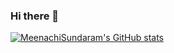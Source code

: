 ### Hi there 👋

[![MeenachiSundaram's GitHub stats](https://github-readme-stats-meenachisundaram.vercel.app/api?username=meenachisundaram)](https://github.com/meenachisundaram/github-readme-stats)



<!--
**MeenachiSundaram/MeenachiSundaram** is a ✨ _special_ ✨ repository because its `README.md` (this file) appears on your GitHub profile.

Here are some ideas to get you started:

- 🔭 I’m currently working on ...
- 🌱 I’m currently learning ...
- 👯 I’m looking to collaborate on ...
- 🤔 I’m looking for help with ...
- 💬 Ask me about ...
- 📫 How to reach me: ...
- 😄 Pronouns: ...
- ⚡ Fun fact: ...
-->
